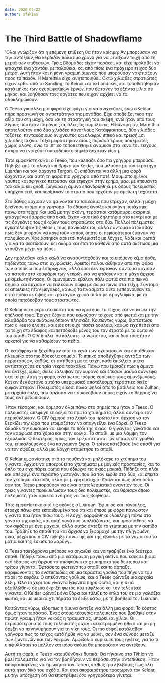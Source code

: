 ```yaml
---
date: 2020-05-22
author: sfakias
---
```

# The Third Battle of Shadowflame

'Ολοι γνώριζαν ότι η επόμενη επίθεση θα ήταν κρίσιμη: Άν μπορούσαν να την
αντέξουν, θα κέρδιζαν πολύτιμο χρόνο για να φτιάξουν τείχη από τη μεριά των
επιθέσεων. Τρεις βδομάδες είχαν περάσει, και είχε προλάβει να φτιαχτεί ένα
χαντάκι με παλούκια, και από πίσω ένα πρόχειρο τείχος δύο μέτρα. Αυτή ήταν και
η μόνη γραμμή άμυνας που μπορούσαν να φτιάξουν προς το παρόν. Η Marelthia είχε
κινητοποιηθεί: Οκτώ χιλιάδες στρατιώτες είχαν έρθει από το Sandling, το Keiron
και το Londoker, και τοποθετήθηκαν κατά μήκος των οχυρωματικών έργων, που
έφταναν τα εξήντα μίλια σε μήκος, και βοήθησαν τους εργάτες που ειχαν αρχίσει
να τα ολοκληρώσουν.  

O Teeso για άλλη μια φορά είχε φύγει για να ανιχνεύσει, ενώ ο Keldar πήρε
προαγωγή σε αντιστράτηγο της μονάδας. Είχε αποδείξει τόσο την αξία του στη
μάχη, όσο και τη στρατηγική του σκέψη, ενώ ήταν από τους λίγους που ήταν
παρόντες σε όλες τις συμπλοκές. Η δύναμη της Marelthia αποτελούταν από δύο
χιλιάδες πάνοπλους Κατάφρακτους, δύο χιλιάδες τοξότες, πεντακόσιους ανιχνευτές
και ελαφρύ ιππικό και τρεισήμισι χιλιάδες πεζικό. Τόξα μοιράστηκαν στους
περισσότερους πολεμιστές χωρίς άλογο, ενώ το ιππικό τοποθετήθηκε ανάμεσα στα
κενά του τείχους, έτοιμο να ενισχύσει οποιοδήποτε σημείο δεχόταν πίεση.  

Τότε εμφανίστηκε και ο Teeso, που κάλπαζε όσο πιο γρήγορα μπορούσε. Πήδηξε από
το άλογο και βρήκε τον Keldar, που μιλούσε με τον στρατηγό Luardan και τον
άρχοντα Tergon. Οι απέθαντοι για άλλη μια φορά έρχονταν, και αυτή τη φορά πιο
γρήγορα από ποτέ. Μουμιοποιημένοι γρύπες και σφήγκες πετούσαν και έτρεχαν στην
έρημο, μαζί με απέθαντα τσακάλια και gnoll. Γρήγορα η άμυνα επανδρώθηκε με
όσους πολεμιστές υπήρχαν εκεί, και περίμεναν το στρατό που ερχόταν με αμείωτη
ταχύτητα.  

Στο βάθος άρχισαν να φαίνονται τα τσακάλια που έτρεχαν, αλλά η μάχη ξεκίνησε
ακόμα πιο γρήγορα. Το έδαφος άνοιξε και σκόνη πετάχτηκε πάνω στα τείχη: Και
μαζί με την σκόνη, τεράστιοι κατάμαυροι σκορπιοί, φτιαγμένοι θαρρείς από σκιά.
Είχαν καυστικό δηλητήριο στο κεντρί και με τις δαγκάνες τους έκοβαν τους
στρατιώτες στα δύο. Πολλοί πολεμιστές εγκατέλειψαν τις θέσεις τους
πανικόβλητοι, αλλά σύντομα κατάλαβαν πως δεν μπορούν να κρυφτούν κάπου, οπότε
οι περισσότεροι έμειναν να πολεμίσουν. Χρειάστηκαν αρκετοί πολεμιστές με
λόγχες, λάδι και φωτιά για να τα σκοτώσουν, και ακόμα και έτσι το καθένα από
αυτά σκότωσε μια ντουζίνα μέχρι να πέσει.  

Δεν πρόλαβαν καλά καλά να ανασυνταχθούν και το επόμενο κύμα ήρθε, πηδώντας
πάνω στις οχυρώσεις. Αρκετοί παλουκώθηκαν από την φόρα των αποπίσω που
έσπρωχναν, αλλά όσοι δεν έφταναν σύντομα άρχισαν να πατούν στα κουφάρια των
νεκρών για να φτάσουν και η μάχη άρχισε με αμείωτη ένταση. Οι αμυνόμενοι
έβαλαν πάλι φωτιά στα πιο πυκνά σημεία και άρχισαν να παλεύουν σώμα με σώμα
πάνω στα τείχη. Σύντομα, οι απώλειες ήταν μεγάλες, καθώς τα πλάσματα αυτά
ξεπερνούσαν τα επτά πόδια σε ύψος και κράταγαν χρυσά όπλα με ιερογλυφικά, με
τα οποία πετσόκοβαν τους στρατιώτες.  

Ο Keldar κατάφερε στο πόστο του να κρατήσει το τείχος και να κόψει την επέλασή
τους. Έριχνε ξόρκια που καλούσαν τείχους από φωτιά και με την αλαβάρδα του
σκότωνε όποιον πλησίαζε. Κοιτώντας γύρω, διαπίστωσε πως ο Teeso έλειπε, και
είδε ότι είχε πιάσει δουλειά, καθώς είχε πέσει από τα τείχη στο έδαφος και
πετσόκοβε μόνος του τον στρατό με το φωτεινό του σπαθί. Ο CIV δίπλα του
καλυπτε τα νώτα του, και οι δυό τους ήταν αρκετοί για να καθαρίσουν το πεδίο.  

Οι κατάφραχτοι ξεχύθηκαν από τα κενά των οχυρώσεων και επιτέθηκαν πλευρικά στα
πιο δύσκολα σημεία. Το ιππικό αποδείχθηκε αντάξιο των περιστάσεων, καθώς, σε
αντίθεση με τα τείχη, κάθε απώλεια ιππέα αντιστοιχούσε σε τρία νεκρά τσακάλια.
Πάνω που έμοιαζε πως η άμυνα θα άντεχε, όμως, σκιές κάλυψαν τον ουρανό και
έπεσαν μαύρα σύννεφα στα τείχη. Αυτή τη φορά, ανείπωτος τρόμος κυρίευσε τους
αμυνόμενους. Και αν δεν έφτανε αυτό το υπερφυσικό αποτέλεσμα, τεράστιες σκιές
εμφανίστηκαν: Πολεμιστές είκοσι πόδια ψηλοί από το βασίλειο του Zulhan, με
αρχαία όπλα, που άρχισαν να πετσοκόβουν όσους είχαν το θάρρος να τους
αντιμετωπίσουν.  

Ήταν τέσσερις, και όρμησαν όλοι πάνω στο σημείο που ήταν ο Teeso. Ο πολεμιστής
απέφυγε επιδέξια τα πρώτα χτυπήματα, αλλά σύντομα τον περικύκλωσαν. Ο CIV
όρμησε στο λαιμό του πρώτου και άρχισε να τον ξεσκίζει την ώρα που ετοιμαζόταν
να απαγγείλει ένα ξόρκι. Ο Teeso άδραξε την ευκαιρία και έκοψε το πόδι της
σκιάς. Ο γίγαντας γονάτισε και τον κάρφωσε στα χέρια και στην κοιλιά. Το
σπαθί, με μια λάμψη, τον εξαύλωσε. Ο δεύτερος, όμως, τον έριξε κάτω και τον
έπιασε στη γροθιά του, επικαλούμενος ένα παγωμένο ξόρκι. Ο τρίτος κατέβασε ένα
σπαθί για να τον σφάξει, αλλά μια λόγχη σταμάτησε το σπαθί.  

Ο Keldar εμφανίστηκε από το πουθενά και μπλόκαρε το χτύπημα του γίγαντα.
Άρχισε να αποκρούει τα χτυπήματα με μαγικές προστασίες, και το όπλο του είχε
πάρει φωτιά που έδιωχνε τις σκιές μακριά. Πήδηξε στο πλάι και απέφυγε ένα
τεράστιο γιαταγάνι που θα τον έκοβε στα δύο, και έπειτα τον χτύπησε στο πόδι,
αλλά με μικρή επιτυχία: Φαίνεται πως μόνο όπλα σαν του Teeso μπορούσαν να
είναι αποτελεσματικά εναντίον τους. Οι τρεις γίγαντες περικύκλωσαν τους δυο
πολεμιστές, και θέρισαν όποιο πολεμιστή ήταν αρκετά ανόητος να τους βοηθήσει.  

Τότε εμφανίστηκε από τις σκόνες ο Luardan. Έφιππος και πάνοπλος, έτρεχε πάνω
στο εκπαιδευμένο του άτι και έπεσε με φόρα πάνω στον γίγαντα που ήταν πίσω
τους. Η λόγχη καρφώθηκε ολόκληρη  πάνω στο γόνατο της σκιάς, και αυτή γονάτισε
ουρλιάζοντας, και προσπάθησε να τον σφάξει με ένα μαχαίρι, αλλά αυτός άντεξε
το χτύπημα με την ασπίδα του. Τράβηξε το σπαθί του και άρχισε να ξιφομαχεί με
την πληγωμένη σκιά, μέχρι που ο CIV πήδηξε πάνω της και της έβγαλε με τα νύχια
του τα μάτια και της έσκισε το λαρύγγι.  

Ο Teeso ταυτόχρονα μπόρεσε να σηκωθεί και να τραβήξει ένα δεύτερο σπαθί.
Πήδηξε πάνω από μια κατάμαυρη μαγική ακτίνα που έσκασε βίαια στο έδαφος και
άρχισε να αποφεύγει τα χτυπήματα του δεύτερου και τρίτου γίγαντα. Έφτασε το
φωτεινό του σπαθί και το άρπαξε, καρφώνοντας το ενστικτωδώς σε μια τεράστια
γροθιά που πήγε να του πάρει το κεφάλι. Ο απέθαντος γρύλισε, και ο Teeso
φώναξε μια αρχαία λέξη. Όλο το χέρι του γίγαντα ξαφνικά πήρε φωτιά, και η σκιά
εξαϋλώθηκε σε μια έκρηξη φωτός που τύφλωσε και τον τελευταίο γίγαντα. Ο Keldar
φώναξε ένα ξόρκι και τύλιξε το όπλο του σε μια γαλάζια φωτιά, και με μερικά
χτυπήματα το έριξε κάτω, με τη βοήθεια του Luardan.  

Κοιτώντας γύρω, είδε πως η άμυνα άντεξε για άλλη μια φορά: Το κόστος όμως ήταν
τεράστιο. Ένας στους τέσσερις πολεμιστές που βρέθηκε στην πρώτη γραμμή ήταν
νεκρός η τραυματίας, μπορεί και χίλιοι. Οι περισσότεροι από τους πολεμιστές
είχαν κατεστραμμένο ηθικό και μικρή όρεξη να πανηγυρήσουν για τη νίκη τους. Οι
πιο σοφοί κατάλαβαν γρήγορα πως το τείχος αυτό ήρθε για να μείνει, σαν ένα
σύνορο μεταξύ των ζωντανών και των νεκρών: Αμφιβολία κυρίευσε τους ηγέτες, για
το τι επιφυλλάσει το μέλλον και πόσο ακόμα θα μπορούσαν να αντέξουν.  

Αυτή τη φορά, ο Teeso κατευθύνθηκε δυτικά. Θα πήγαινε στο Tithlon να βρεί
πολεμιστές για να τον βοηθήσουν να περάσει στην αντεπίθεση. Ήταν αποφασισμένος
να τιμωρήσει τον Talkeri, καθώς ήταν βέβαιος πως όλα αυτά ήταν δικό του
σχέδιο. Και έτσι αποχαιρέτησε προσωρινά τον Keldar, με την υπόσχεση ότι θα
επιστρέψει όσο γρηγορότερα γίνεται.

